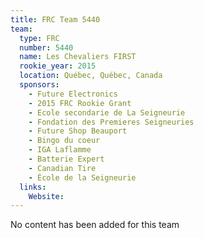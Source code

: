 ```yaml
---
title: FRC Team 5440
team:
  type: FRC
  number: 5440
  name: Les Chevaliers FIRST
  rookie_year: 2015
  location: Québec, Québec, Canada
  sponsors:
    - Future Electronics
    - 2015 FRC Rookie Grant
    - Ecole secondarie de La Seigneurie
    - Fondation des Premieres Seigneuries
    - Future Shop Beauport
    - Bingo du coeur
    - IGA Laflamme
    - Batterie Expert
    - Canadian Tire
    - École de la Seigneurie
  links:
    Website: 
---
```

No content has been added for this team